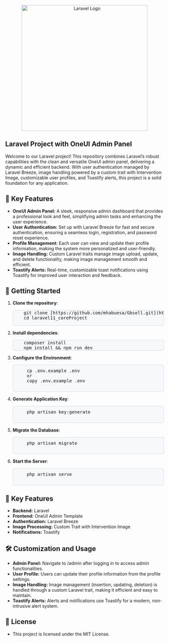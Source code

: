 <p align="center"><a href="https://laravel.com" target="_blank"><img src="https://raw.githubusercontent.com/laravel/art/master/logo-lockup/5%20SVG/2%20CMYK/1%20Full%20Color/laravel-logolockup-cmyk-red.svg" width="400" alt="Laravel Logo"></a></p>


## Laravel Project with OneUI Admin Panel

Welcome to our Laravel project! This repository combines Laravel’s robust capabilities with the clean and versatile OneUI admin panel, delivering a dynamic and efficient backend. With user authentication managed by Laravel Breeze, image handling powered by a custom trait with Intervention Image, customizable user profiles, and Toastify alerts, this project is a solid foundation for any application.

## 🎯 Key Features
- <strong>OneUI Admin Panel:</strong> A sleek, responsive admin dashboard that provides a professional look and feel, simplifying admin tasks and enhancing the user experience.
- <strong>User Authentication:</strong> Set up with Laravel Breeze for fast and secure authentication, ensuring a seamless login, registration, and password reset experience.
- <strong>Profile Management:</strong> Each user can view and update their profile information, making the system more personalized and user-friendly.
- <strong>Image Handling:</strong> Custom Laravel traits manage image upload, update, and delete functionality, making image management smooth and efficient.
- <strong>Toastify Alerts:</strong> Real-time, customizable toast notifications using Toastify for improved user interaction and feedback.

## 🚀 Getting Started


<ol>
  <li>
    <p><strong>Clone the repository</strong>:</p>
    <pre style="background-color:#F6F8FA; border: 1px solid #D0D7DE; border-radius: 5px;">
    git clone [https://github.com/mhabuesa/Gbsell.git](https://github.com/mhabuesa/Gbsell.git)
    cd laravel11_coreProject
    </pre>
  </li>
  <li>
    <p><strong>Install dependencies</strong>:</p>
<pre style="background-color:#F6F8FA; border: 1px solid #D0D7DE; border-radius: 5px;">
    composer install
    npm install && npm run dev
</pre>
  </li>
  <li>
    <p><strong>Configure the Environment</strong>:</p>
    <pre style="background-color:#F6F8FA; padding: 10px; border: 1px solid #D0D7DE; border-radius: 5px;">
    cp .env.example .env 
    or
    copy .env.example .env
    </pre>
  </li>
  <li>
    <p><strong>Generate Application Key</strong>:</p>
    <pre style="background-color:#F6F8FA; padding: 10px; border: 1px solid #D0D7DE; border-radius: 5px;">
    php artisan key:generate
    </pre>
  </li>
  <li>
    <p><strong>Migrate the Database</strong>:</p>
    <pre style="background-color:#F6F8FA; padding: 10px; border: 1px solid #D0D7DE; border-radius: 5px;">
    php artisan migrate
    </pre>
  </li>
  <li>
    <p><strong>Start the Server</strong>:</p>
    <pre style="background-color:#F6F8FA; padding: 10px; border: 1px solid #D0D7DE; border-radius: 5px;">
    php artisan serve
    </pre>
  </li>
</ol>


## 🎯 Key Features
- <strong>Backend:</strong> Laravel
- <strong>Frontend:</strong> OneUI Admin Template
- <strong>Authentication:</strong> Laravel Breeze
- <strong>Image Processing:</strong> Custom Trait with Intervention Image
- <strong>Notifications:</strong> Toastify

## 🛠️ Customization and Usage
- <strong>Admin Panel:</strong> Navigate to /admin after logging in to access admin functionalities.
- <strong>User Profile:</strong> Users can update their profile information from the profile settings.
- <strong>Image Handling:</strong> Image management (insertion, updating, deletion) is handled through a custom Laravel trait, making it efficient and easy to maintain.
- <strong>Toastify Alerts:</strong> Alerts and notifications use Toastify for a modern, non-intrusive alert system.


## 📄 License
- This project is licensed under the MIT License.
